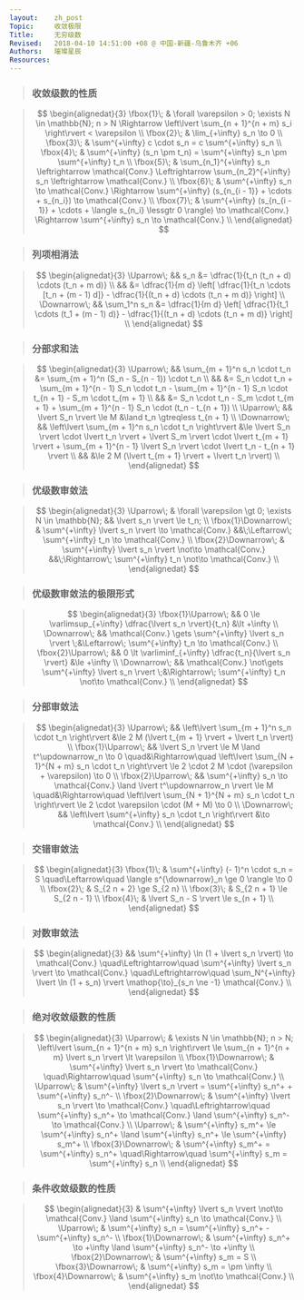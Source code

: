 ```yaml
---
layout:    zh_post
Topic:     收敛极限
Title:     无穷级数
Revised:   2018-04-10 14:51:00 +08 @ 中国-新疆-乌鲁木齐 +06
Authors:   璀璨星辰
Resources:
---
```


> ### 收敛级数的性质

> $$
> \begin{alignedat}{3}
> \fbox{1}\; & \forall \varepsilon > 0; \exists N \in \mathbb{N}; n > N \Rightarrow \left\lvert \sum_{n + 1}^{n + m} s_i \right\rvert < \varepsilon \\
> \fbox{2}\; & \lim_{+\infty} s_n \to 0 \\
> \fbox{3}\; & \sum^{+\infty} c \cdot s_n = c \sum^{+\infty} s_n \\
> \fbox{4}\; & \sum^{+\infty} (s_n \pm t_n) = \sum^{+\infty} s_n \pm \sum^{+\infty} t_n \\
> \fbox{5}\; & \sum_{n_1}^{+\infty} s_n \leftrightarrow \mathcal{Conv.} \Leftrightarrow \sum_{n_2}^{+\infty} s_n \leftrightarrow \mathcal{Conv.} \\
> \fbox{6}\; & \sum^{+\infty} s_n \to \mathcal{Conv.} \Rightarrow \sum^{+\infty} (s_{n_{i - 1}} + \cdots + s_{n_i}) \to \mathcal{Conv.} \\
> \fbox{7}\; & \sum^{+\infty} (s_{n_{i - 1}} + \cdots + \langle s_{n_i} \lessgtr 0 \rangle) \to \mathcal{Conv.} \Rightarrow \sum^{+\infty} s_n \to \mathcal{Conv.} \\
> \end{alignedat}
> $$
>

>### 列项相消法

> $$
> \begin{alignedat}{3}
> \Uparrow\;   &&          s_n &= \dfrac{1}{t_n (t_n + d) \cdots (t_n + m d)} \\
>              &&              &= \dfrac{1}{m d} \left[ \dfrac{1}{t_n \cdots [t_n + (m - 1) d]} - \dfrac{1}{(t_n + d) \cdots (t_n + m d)} \right] \\
> \Downarrow\; && \sum_1^n s_n &= \dfrac{1}{m d} \left[ \dfrac{1}{t_1 \cdots (t_1 + (m - 1) d)} - \dfrac{1}{(t_n + d) \cdots (t_n + m d)} \right] \\
> \end{alignedat}
> $$
>

> ### 分部求和法

> $$
> \begin{alignedat}{3}
> \Uparrow\;   &&                          \sum_{m + 1}^n s_n \cdot t_n &= \sum_{m + 1}^n (S_n - S_{n - 1}) \cdot t_n \\
>              &&                                                       &= S_n \cdot t_n + \sum_{m + 1}^{n - 1} S_n \cdot t_n - \sum_{m + 1}^{n - 1} S_n \cdot t_{n + 1} - S_m \cdot t_{m + 1} \\
>              &&                                                       &= S_n \cdot t_n - S_m \cdot t_{m + 1} + \sum_{m + 1}^{n - 1} S_n \cdot (t_n - t_{n + 1}) \\
> \Uparrow\;   &&                               \lvert S_n \rvert \le M &\land t_n \gtreqless t_{n + 1} \\
> \Downarrow\; && \left\lvert \sum_{m + 1}^n s_n \cdot t_n \right\rvert &\le \lvert S_n \rvert \cdot \lvert t_n \rvert + \lvert S_m \rvert \cdot \lvert t_{m + 1} \rvert + \sum_{m + 1}^{n - 1} \lvert S_n \rvert \cdot \lvert t_n - t_{n + 1} \rvert \\
>              &&                                                       &\le 2 M (\lvert t_{m + 1} \rvert + \lvert t_n \rvert) \\
> \end{alignedat}
> $$
>

> ### 优级数审敛法

> $$
> \begin{alignedat}{3}
> \Uparrow\;           & \forall \varepsilon \gt 0; \exists N \in \mathbb{N};     && \lvert s_n \rvert \le t_n; \\
> \fbox{1}\Downarrow\; & \sum^{+\infty} \lvert s_n \rvert \to \mathcal{Conv.}     &&\;\Leftarrow\; \sum^{+\infty} t_n \to \mathcal{Conv.} \\
> \fbox{2}\Downarrow\; & \sum^{+\infty} \lvert s_n \rvert \not\to \mathcal{Conv.} &&\;\Rightarrow\; \sum^{+\infty} t_n \not\to \mathcal{Conv.} \\
> \end{alignedat}
> $$
>

> ### 优级数审敛法的极限形式

> $$
> \begin{alignedat}{3}
> \fbox{1}\Uparrow\; &&    0 \le \varlimsup_{+\infty} \dfrac{\lvert s_n \rvert}{t_n} &\lt +\infty \\
> \Downarrow\;       &&     \mathcal{Conv.} \gets \sum^{+\infty} \lvert s_n \rvert \;&\Leftarrow\; \sum^{+\infty} t_n \to \mathcal{Conv.} \\
> \fbox{2}\Uparrow\; &&    0 \lt \varliminf_{+\infty} \dfrac{t_n}{\lvert s_n \rvert} &\le +\infty \\
> \Downarrow\;       && \mathcal{Conv.} \not\gets \sum^{+\infty} \lvert s_n \rvert \;&\Rightarrow\; \sum^{+\infty} t_n \not\to \mathcal{Conv.} \\
> \end{alignedat}
> $$
>

> ### 分部审敛法

> $$
> \begin{alignedat}{3}
> \Uparrow\;         &&                                  \left\lvert \sum_{m + 1}^n s_n \cdot t_n \right\rvert &\le 2 M (\lvert t_{m + 1} \rvert + \lvert t_n \rvert) \\
> \fbox{1}\Uparrow\; &&                              \lvert S_n \rvert \le M \land t^\updownarrow_n \to 0 \quad&\Rightarrow\quad \left\lvert \sum_{N + 1}^{N + m} s_n \cdot t_n \right\rvert \le 2 \cdot 2 M \cdot (\varepsilon + \varepsilon) \to 0 \\
> \fbox{2}\Uparrow\; && \sum^{+\infty} s_n \to \mathcal{Conv.} \land \lvert t^\updownarrow_n \rvert \le M \quad&\Rightarrow\quad \left\lvert \sum_{N + 1}^{N + m} s_n \cdot t_n \right\rvert \le 2 \cdot \varepsilon \cdot (M + M) \to 0 \\
> \Downarrow\;       &&                                  \left\lvert \sum^{+\infty} s_n \cdot t_n \right\rvert &\to \mathcal{Conv.} \\
> \end{alignedat}
> $$
>

> ### 交错审敛法

> $$
> \begin{alignedat}{3}
> \fbox{1}\; & \sum^{+\infty} (- 1)^n \cdot s_n = S \quad\Leftarrow\quad \langle s^{\downarrow}_n \ge 0 \rangle \to 0 \\
> \fbox{2}\; & S_{2 n + 2} \ge S_{2 n} \\
> \fbox{3}\; & S_{2 n + 1} \le S_{2 n - 1} \\
> \fbox{4}\; & \lvert S_n - S \rvert \le s_{n + 1} \\
> \end{alignedat}
> $$
>

> ### 对数审敛法

> $$
> \begin{alignedat}{3}
> && \sum^{+\infty} \ln (1 + \lvert s_n \rvert) \to \mathcal{Conv.} \quad\Leftrightarrow\quad \sum^{+\infty} \lvert s_n \rvert \to \mathcal{Conv.} \quad\Leftrightarrow\quad \sum_N^{+\infty} \lvert \ln (1 + s_n) \rvert \mathop{\to}_{s_n \ne -1} \mathcal{Conv.} \\
> \end{alignedat}
> $$
>

> ### 绝对收敛级数的性质

> $$
> \begin{alignedat}{3}
> \Uparrow\;           & \exists N \in \mathbb{N}; n > N; \left\lvert \sum_{n + 1}^{n + m} s_n \right\rvert \le \sum_{n + 1}^{n + m} \lvert s_n \rvert \lt \varepsilon \\
> \fbox{1}\Downarrow\; & \sum^{+\infty} \lvert s_n \rvert \to \mathcal{Conv.} \quad\Rightarrow\quad \sum^{+\infty} s_n \to \mathcal{Conv.} \\
> \Uparrow\;           & \sum^{+\infty} \lvert s_n \rvert = \sum^{+\infty} s_n^+ + \sum^{+\infty} s_n^- \\
> \fbox{2}\Downarrow\; & \sum^{+\infty} \lvert s_n \rvert \to \mathcal{Conv.} \quad\Leftrightarrow\quad \sum^{+\infty} s_n^+ \to \mathcal{Conv.} \land \sum^{+\infty} s_n^- \to \mathcal{Conv.} \\
> \Uparrow\;           & \sum^{+\infty} s_m^+ \le \sum^{+\infty} s_n^+ \land \sum^{+\infty} s_n^+ \le \sum^{+\infty} s_m^+ \\
> \fbox{3}\Downarrow\; & \sum^{+\infty} s_m^+ = \sum^{+\infty} s_n^+ \quad\Rightarrow\quad \sum^{+\infty} s_m = \sum^{+\infty} s_n \\
> \end{alignedat}
> $$
>

> ### 条件收敛级数的性质

> $$
> \begin{alignedat}{3}
>                      & \sum^{+\infty} \lvert s_n \rvert \not\to \mathcal{Conv.} \land \sum^{+\infty} s_n \to \mathcal{Conv.} \\
> \Uparrow\;           & \sum^{+\infty} s_n = \sum^{+\infty} s_n^+ - \sum^{+\infty} s_n^- \\
> \fbox{1}\Downarrow\; & \sum^{+\infty} s_n^+ \to +\infty \land \sum^{+\infty} s_n^- \to +\infty \\
> \fbox{2}\Downarrow\; & \sum^{+\infty} s_m = S \\
> \fbox{3}\Downarrow\; & \sum^{+\infty} s_m = \pm \infty \\
> \fbox{4}\Downarrow\; & \sum^{+\infty} s_m \not\to \mathcal{Conv.} \\
> \end{alignedat}
> $$
>